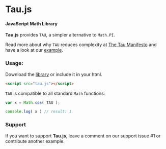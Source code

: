 Tau.js
======

#### JavaScript Math Library ####

**Tau.js** provides `TAU`, a simpler alternative to `Math.PI`.

Read more about why `TAU` reduces complexity at [The Tau Manifesto](http://tauday.com/tau-manifesto) and have a look at our [example](http://egraether.com/Tau.js/).

### Usage: ###

Download the [library](https://github.com/egraether/Tau.js/blob/master/Tau.js) or include it in your html.

```html
<script src="tau.js"></script>
```

`TAU` is compatible to all standard `Math` functions:

```javascript
var x = Math.cos( TAU );

console.log( x ) // result: 1
```

### Support ###

If you want to support **Tau.js**, leave a comment on our support issue #1 or contribute another example.